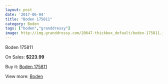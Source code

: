 ```yaml
---
layout: post
date: '2017-06-04'
title: "Boden 175811"
category: Boden
tags: ["boden","granddressy"]
image: http://img.granddressy.com/20647-thickbox_default/boden-175811.jpg
---
```

Boden 175811

On Sales: **$223.99**
<a href="https://www.granddressy.com/en/boden/19623-boden-175811.html"><amp-img layout="responsive" width="600" height="600" src="//img.granddressy.com/20647-thickbox_default/boden-175811.jpg" alt="Boden 175811 0" /></a>

Buy it: [Boden 175811](https://www.granddressy.com/en/boden/19623-boden-175811.html "Boden 175811")

View more: [Boden](https://www.granddressy.com/en/466-boden "Boden")